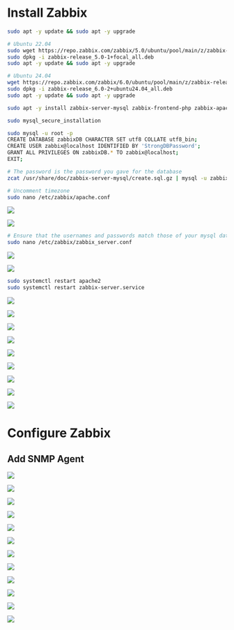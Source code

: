# Install Zabbix

```Bash
sudo apt -y update && sudo apt -y upgrade
```

```Bash
# Ubuntu 22.04
sudo wget https://repo.zabbix.com/zabbix/5.0/ubuntu/pool/main/z/zabbix-release/zabbix-release_5.0-1+focal_all.deb
sudo dpkg -i zabbix-release_5.0-1+focal_all.deb
sudo apt -y update && sudo apt -y upgrade

# Ubuntu 24.04
wget https://repo.zabbix.com/zabbix/6.0/ubuntu/pool/main/z/zabbix-release/zabbix-release_6.0-2%2Bubuntu24.04_all.deb
sudo dpkg -i zabbix-release_6.0-2+ubuntu24.04_all.deb
sudo apt -y update && sudo apt -y upgrade
```

```Bash
sudo apt -y install zabbix-server-mysql zabbix-frontend-php zabbix-apache-conf zabbix-agent mysql-server

sudo mysql_secure_installation

sudo mysql -u root -p 
CREATE DATABASE zabbixDB CHARACTER SET utf8 COLLATE utf8_bin;
CREATE USER zabbix@localhost IDENTIFIED BY 'StrongDBPassword';
GRANT ALL PRIVILEGES ON zabbixDB.* TO zabbix@localhost;
EXIT;

# The password is the password you gave for the database
zcat /usr/share/doc/zabbix-server-mysql/create.sql.gz | mysql -u zabbix -p zabbixDB
```

```Bash
# Uncomment timezone
sudo nano /etc/zabbix/apache.conf
```

![](https://github.com/JonmarCorpuz/Procedures/blob/main/Zabbix/Assets/Zabbix%20Install%20pt5-2.jpg)

![](https://github.com/JonmarCorpuz/Procedures/blob/main/Zabbix/Assets/Zabbix%20Install%20pt5-3.jpg)

```Bash
# Ensure that the usernames and passwords match those of your mysql database
sudo nano /etc/zabbix/zabbix_server.conf
```

![](https://github.com/JonmarCorpuz/Procedures/blob/main/Zabbix/Assets/Zabbix%20DB%20Password%20pt1.png)

![](https://github.com/JonmarCorpuz/Procedures/blob/main/Zabbix/Assets/Zabbix%20DB%20Password%20pt2.png)

```Bash
sudo systemctl restart apache2
sudo systemctl restart zabbix-server.service
```

![](https://github.com/JonmarCorpuz/Procedures/blob/main/Zabbix/Assets/Zabbix%20Install%20pt6.jpg)

![](https://github.com/JonmarCorpuz/Procedures/blob/main/Zabbix/Assets/Zabbix%20Install%20pt7.jpg)

![](https://github.com/JonmarCorpuz/Procedures/blob/main/Zabbix/Assets/Zabbix%20Install%20pt8.jpg)

![](https://github.com/JonmarCorpuz/Procedures/blob/main/Zabbix/Assets/Zabbix%20Install%20pt9.jpg)

![](https://github.com/JonmarCorpuz/Procedures/blob/main/Zabbix/Assets/Zabbix%20Install%20pt10.jpg)

![](https://github.com/JonmarCorpuz/Procedures/blob/main/Zabbix/Assets/Zabbix%20Install%20pt11.jpg)

![](https://github.com/JonmarCorpuz/Procedures/blob/main/Zabbix/Assets/Zabbix%20Install%20pt12.jpg)

![](https://github.com/JonmarCorpuz/Procedures/blob/main/Zabbix/Assets/Zabbix%20Install%20pt13.jpg)

![](https://github.com/JonmarCorpuz/SecondBrain/blob/main/Assets/Whitespace.png)

# Configure Zabbix

## Add SNMP Agent

![](https://github.com/JonmarCorpuz/Procedures/blob/main/Zabbix/Assets/Add%20Cisco%20Device%20SNMP%20pt1.jpg)

![](https://github.com/JonmarCorpuz/Procedures/blob/main/Zabbix/Assets/Add%20Cisco%20Device%20SNMP%20pt2.jpg)

![](https://github.com/JonmarCorpuz/Procedures/blob/main/Zabbix/Assets/Add%20Cisco%20Device%20SNMP%20pt3.jpg)

![](https://github.com/JonmarCorpuz/Procedures/blob/main/Zabbix/Assets/Add%20Cisco%20Device%20SNMP%20pt4.jpg)

![](https://github.com/JonmarCorpuz/Procedures/blob/main/Zabbix/Assets/Add%20Cisco%20Device%20SNMP%20pt5.jpg)

![](https://github.com/JonmarCorpuz/Procedures/blob/main/Zabbix/Assets/Add%20Cisco%20Device%20SNMP%20pt6.jpg)

![](https://github.com/JonmarCorpuz/Procedures/blob/main/Zabbix/Assets/Add%20Cisco%20Device%20SNMP%20pt7.jpg)

![](https://github.com/JonmarCorpuz/Procedures/blob/main/Zabbix/Assets/Add%20Cisco%20Device%20SNMP%20pt8.jpg)

![](https://github.com/JonmarCorpuz/Procedures/blob/main/Zabbix/Assets/Add%20Cisco%20Device%20SNMP%20pt9.jpg)

![](https://github.com/JonmarCorpuz/Procedures/blob/main/Zabbix/Assets/Add%20Cisco%20Device%20SNMP%20pt10.jpg)

![](https://github.com/JonmarCorpuz/Procedures/blob/main/Zabbix/Assets/Add%20Cisco%20Device%20SNMP%20pt11.jpg)

![](https://github.com/JonmarCorpuz/Procedures/blob/main/Zabbix/Assets/Add%20Cisco%20Device%20SNMP%20pt12.jpg)
